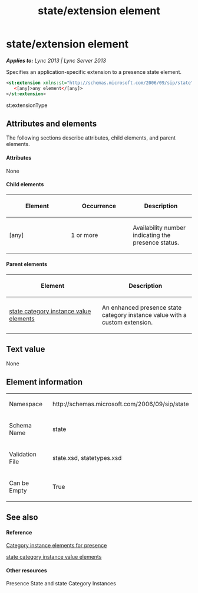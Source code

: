 ﻿---
title: state/extension element
TOCTitle: state/extension element
ms:assetid: 2460757d-6335-4e10-9783-e514ef919c2e
ms:mtpsurl: https://msdn.microsoft.com/en-us/library/Dn454812(v=office.15)
ms:contentKeyID: 57093962
ms.date: 07/24/2014
mtps_version: v=office.15
dev_langs:
- xml
---

# state/extension element


_**Applies to:** Lync 2013 | Lync Server 2013_

Specifies an application-specific extension to a presence state element.

``` xml
<st:extension xmlns:st="http://schemas.microsoft.com/2006/09/sip/state" >
   <[any]>any element</[any]>
</st:extension>
```

st:extensionType

## Attributes and elements

The following sections describe attributes, child elements, and parent elements.

#### Attributes

None

#### Child elements

<table>
<colgroup>
<col style="width: 33%" />
<col style="width: 33%" />
<col style="width: 33%" />
</colgroup>
<thead>
<tr class="header">
<th><p>Element</p></th>
<th><p>Occurrence</p></th>
<th><p>Description</p></th>
</tr>
</thead>
<tbody>
<tr class="odd">
<td><p>[any]</p></td>
<td><p>1 or more</p></td>
<td><p>Availability number indicating the presence status.</p></td>
</tr>
</tbody>
</table>


#### Parent elements

<table>
<colgroup>
<col style="width: 50%" />
<col style="width: 50%" />
</colgroup>
<thead>
<tr class="header">
<th><p>Element</p></th>
<th><p>Description</p></th>
</tr>
</thead>
<tbody>
<tr class="odd">
<td><p><a href="state-category-instance-value-elements.md">state category instance value elements</a></p></td>
<td><p>An enhanced presence state category instance value with a custom extension.</p></td>
</tr>
</tbody>
</table>


## Text value

None

## Element information

<table>
<colgroup>
<col style="width: 50%" />
<col style="width: 50%" />
</colgroup>
<tbody>
<tr class="odd">
<td><p>Namespace</p></td>
<td><p>http://schemas.microsoft.com/2006/09/sip/state</p></td>
</tr>
<tr class="even">
<td><p>Schema Name</p></td>
<td><p>state</p></td>
</tr>
<tr class="odd">
<td><p>Validation File</p></td>
<td><p>state.xsd, statetypes.xsd</p></td>
</tr>
<tr class="even">
<td><p>Can be Empty</p></td>
<td><p>True</p></td>
</tr>
</tbody>
</table>


## See also

#### Reference

[Category instance elements for presence](category-instance-elements-for-presence.md)

[state category instance value elements](state-category-instance-value-elements.md)

#### Other resources

Presence State and state Category Instances

